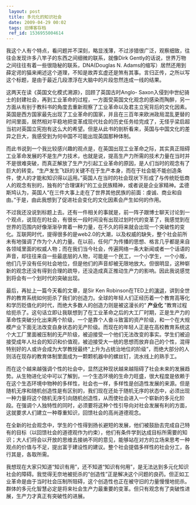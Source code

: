 ```yaml
---
 layout: post
 title: 多元化的知识社会
 date: 2009-04-29 00:02
 tags: 旧博客存档
 ref_id: 1536955004614
---
```

我这个人有个特点，看问题并不深刻，略显浅薄，不过涉猎很广泛，观察细致，往往会发现许多八竿子的东西之间细微的联系，就像Dirk
Gently的话说，世界万物之间往往有着一些很隐秘的联系，DNA(Douglas N.
Adams的缩写）居然还用到薛定谔的猫来阐述这个道理，不知是故弄玄虚还是煞有其事。言归正传，之所以写这个标题，是由于最近几段漂浮在大脑中的片段忽然连成一线的结果。

这两天在读《英国文化模式溯源》，回顾了英国古时Anglo-
Saxon入侵到中世纪骑士的封建社会，再到工业革命的过程，一方面受英国文化观念的感染而陶醉，另一方面从有别于教科书的角度去重新观察了工业革命以及君主立宪背后的文化因素。英国是西方国家最先出现了工业革命的国家，并且在三百年来欧洲政局混乱更替的时间里面，居然相对平稳地把变革成现代社会的历史任务给完成了，无怪乎梁启超当初对英国立宪抱有这么大的希望。但是从此书的剖析看来，英国与中国文化的差异之巨大，我感受到为何中国不可能出现英国那种体制。

而此书说到一个我比较感兴趣的观点是，在英国出现工业革命之际，其实真正阻碍工业革命发展的不是生产力技术，也就是说，提高生产力所需的技术力量在当时并不是很难突破，而真正解放了生产力引起工业革命的原因，是人们当时的观念有了巨大的转变。“生产发生飞跃的关键不在于生产本身，而在于社会能不能创造条件，使人的才能和知识得以运用。”英国人在当时的社会现状下形成了与传统贬低商人的观念有别的，独有的“合理谋利”的工业民族精神，或者说是企业家精神。孟德斯鸠认为，英国人“在三件大事上走在了世界其他民族的前面：虔诚、商业和自由。”于是，由此我想到了促进社会变化的文化因素会产生如何的作用。

不过我还没说到标题上去。还有一件相关的事就是，前一阵子跟博士聊天讨论到一个观点，说现在的社会，有很长一段时间没有出现过划时代的变革了，我感觉到在世界的范围内好像渐渐孕育着一种力量，在不久的将来就会出现一个突破性的变化。互联网时代，提得很多的是web2.0的大潮，以及权威的缺失，整个社会前所未有地强调了作为个人的力量。在以前，任何广为传播的思想、格言几乎都是来自各领域里面的权威人物；而在我们当今社会，传遍网络一条大新闻或者一个话语的声音，却往往来自一些最底层的人物，可能是一个民工，一个小学生，一个小贩，他们几乎没有任何社会地位，但是他们的声音却被无限地放大。但很明显，这种崭新的观念还没有得到合理的疏导，还没造成真正推动生产力的影响。因此我说感觉到将会有一个划时代的突破出现。

最后，再扯上一篇今天看的文章，是Sir Ken
Robinson在TED上的[演讲](http://www.yeeyan.com/articles/view/32269/12281)，讲到全世界的教育系统如何扼杀了我们的创造力。全球的年轻人们正经历着一个教育高等化和学历贬值化的时代，而绝大多数人的创造力则是被这漫长的“
**产业化**
”教育过程给扼杀了。这句话立即让我联想到了在工业革命之后的大工厂时期，正是生产力的革命性突破分化出来两个阶级，一个是靠个人奋斗致富的资产阶级，和一个在大规模产业下面无法改变自身状态的无产阶级。而现在的年轻人正是在高校教育系统这个大工厂里面被压制的无产阶级，被迫接受一个他们无法改变的事实。学生们被迫接受成年人社会的知识和价值观，被迫接受大一统的思想而放弃自己的个性，混得特别好的人或许会成为大学教授最终“上升为占统治地位的阶级”，而绝大部分的人则活在现存的教育体制里面成为一颗颗机器中的螺丝钉，流水线上的熟手工。

而在这个越来越强调个性的社会中，显然这种现状越来越阻碍了社会未来的发展趋势。从生物进化论中可以了解到，一个生态环境的生命力旺盛，很大程度是依赖于在这个生态环境中物种的多样性，社会也一样，多样性是创造性发展的来源。但是随机无序和随机创造性是有区别的，我们现在还处于随机无序的状态中，必须出现一种力量将这个随机无序引向随机创造性，从而使社会进入一个崭新的多元化阶段。在强调个人独特性的同时，必须要将这种个性引导向对社会发展有利的方面，这就要求人们建立一种尊重知识，回馈社会的高尚道德观念。

在全新的社会观念中，学生的个性得到扬长避短的发展，他们被鼓励去完成自己特有的目标（以回馈社会的道德观作为约束），他们有条件学到达成目标所需要的知识；大人们将会以开放的思维去接纳不同的意见，能够站在对方的立场来思考一种观点的价值与不足，提出富于建设性的建议。整个社会提倡多样性的社会分工，各行其是，各取所需。

我想现在大家只知道“知识有用”，还不知道“知识有何用”，是无法达到多元化知识社会的障碍。我觉得无奈地被扼杀的“创造性”正是解决这个问题的良药。但正如工业革命是由于当时社会压制所阻碍，这个创造性也正在被守旧的力量慢慢地扼杀。群体的多元化智慧必定是将来社会生产力最重要的变革。但只有观念有了突破性进展，生产力才真正有突破性的进展。

